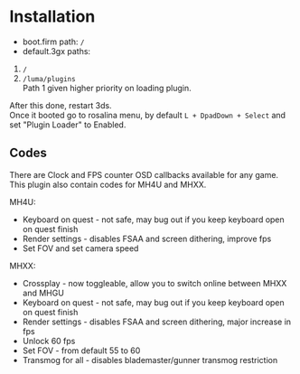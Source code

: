 # Installation
- boot.firm path: `/`
- default.3gx paths:
1. `/`
2. `/luma/plugins` \
Path 1 given higher priority on loading plugin.

After this done, restart 3ds. \
Once it booted go to rosalina menu, by default `L + DpadDown + Select` and set "Plugin Loader" to Enabled.

## Codes
There are Clock and FPS counter OSD callbacks available for any game.
This plugin also contain codes for MH4U and MHXX.

MH4U:
- Keyboard on quest - not safe, may bug out if you keep keyboard open on quest finish
- Render settings - disables FSAA and screen dithering, improve fps
- Set FOV and set camera speed

MHXX:
- Crossplay - now toggleable, allow you to switch online between MHXX and MHGU
- Keyboard on quest - not safe, may bug out if you keep keyboard open on quest finish
- Render settings - disables FSAA and screen dithering, major increase in fps
- Unlock 60 fps
- Set FOV - from default 55 to 60
- Transmog for all - disables blademaster/gunner transmog restriction
